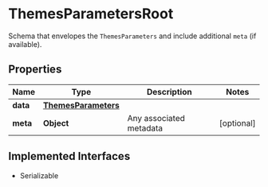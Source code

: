 

# ThemesParametersRoot

Schema that envelopes the `ThemesParameters` and include additional `meta` (if available).

## Properties

Name | Type | Description | Notes
------------ | ------------- | ------------- | -------------
**data** | [**ThemesParameters**](ThemesParameters.md) |  | 
**meta** | **Object** | Any associated metadata |  [optional]


## Implemented Interfaces

* Serializable


